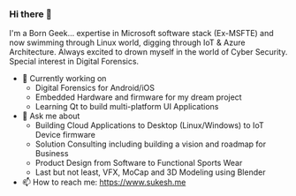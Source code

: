 ### Hi there 👋
I'm a Born Geek... expertise in Microsoft software stack (Ex-MSFTE) and now swimming through Linux world, digging through IoT & Azure Architecture. Always excited to drown myself in the world of Cyber Security. Special interest in Digital Forensics.

- 🔭 Currently working on 
  - Digital Forensics for Android/iOS 
  - Embedded Hardware and firmware for my dream project
  - Learning Qt to build multi-platform UI Applications
- 💬 Ask me about 
	- Building Cloud Applications to Desktop (Linux/Windows) to IoT Device firmware
	- Solution Consulting including building a vision and roadmap for Business
	- Product Design from Software to Functional Sports Wear
	- Last but not least, VFX, MoCap and 3D Modeling using Blender
- 📫 How to reach me: https://www.sukesh.me


